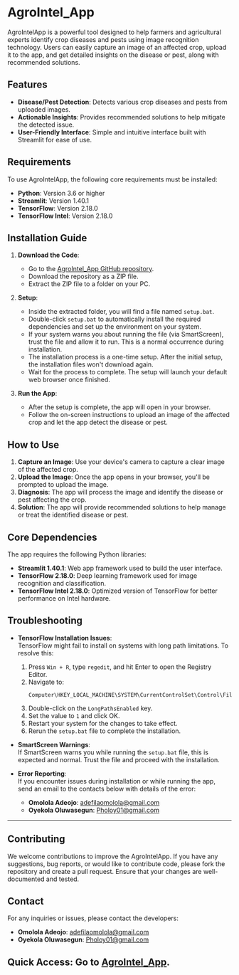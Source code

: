 # AgroIntel_App

AgroIntelApp is a powerful tool designed to help farmers and agricultural experts identify crop diseases and pests using image recognition technology. Users can easily capture an image of an affected crop, upload it to the app, and get detailed insights on the disease or pest, along with recommended solutions.

## Features

- **Disease/Pest Detection**: Detects various crop diseases and pests from uploaded images.
- **Actionable Insights**: Provides recommended solutions to help mitigate the detected issue.
- **User-Friendly Interface**: Simple and intuitive interface built with Streamlit for ease of use.

## Requirements

To use AgroIntelApp, the following core requirements must be installed:

- **Python**: Version 3.6 or higher
- **Streamlit**: Version 1.40.1
- **TensorFlow**: Version 2.18.0
- **TensorFlow Intel**: Version 2.18.0

## Installation Guide

1. **Download the Code**:

   - Go to the [AgroIntel_App GitHub repository](https://github.com/omolola-A/AgroIntel_App/tree/main).
   - Download the repository as a ZIP file.
   - Extract the ZIP file to a folder on your PC.

2. **Setup**:

   - Inside the extracted folder, you will find a file named `setup.bat`.
   - Double-click `setup.bat` to automatically install the required dependencies and set up the environment on your system.
   - If your system warns you about running the file (via SmartScreen), trust the file and allow it to run. This is a normal occurrence during installation.
   - The installation process is a one-time setup. After the initial setup, the installation files won't download again.
   - Wait for the process to complete. The setup will launch your default web browser once finished.

3. **Run the App**:
   - After the setup is complete, the app will open in your browser.
   - Follow the on-screen instructions to upload an image of the affected crop and let the app detect the disease or pest.

## How to Use

1. **Capture an Image**: Use your device's camera to capture a clear image of the affected crop.
2. **Upload the Image**: Once the app opens in your browser, you'll be prompted to upload the image.
3. **Diagnosis**: The app will process the image and identify the disease or pest affecting the crop.
4. **Solution**: The app will provide recommended solutions to help manage or treat the identified disease or pest.

## Core Dependencies

The app requires the following Python libraries:

- **Streamlit 1.40.1**: Web app framework used to build the user interface.
- **TensorFlow 2.18.0**: Deep learning framework used for image recognition and classification.
- **TensorFlow Intel 2.18.0**: Optimized version of TensorFlow for better performance on Intel hardware.

## Troubleshooting

- **TensorFlow Installation Issues**:  
  TensorFlow might fail to install on systems with long path limitations. To resolve this:

  1. Press `Win + R`, type `regedit`, and hit Enter to open the Registry Editor.
  2. Navigate to:
     ```
     Computer\HKEY_LOCAL_MACHINE\SYSTEM\CurrentControlSet\Control\FileSystem
     ```
  3. Double-click on the `LongPathsEnabled` key.
  4. Set the value to `1` and click OK.
  5. Restart your system for the changes to take effect.
  6. Rerun the `setup.bat` file to complete the installation.

- **SmartScreen Warnings**:  
  If SmartScreen warns you while running the `setup.bat` file, this is expected and normal. Trust the file and proceed with the installation.

- **Error Reporting**:  
  If you encounter issues during installation or while running the app, send an email to the contacts below with details of the error:
  - **Omolola Adeojo**: [adefilaomolola@gmail.com](mailto:adefilaomolola@gmail.com)
  - **Oyekola Oluwasegun**: [Pholoy01@gmail.com](mailto:Pholoy01@gmail.com)

---

## Contributing

We welcome contributions to improve the AgroIntelApp. If you have any suggestions, bug reports, or would like to contribute code, please fork the repository and create a pull request. Ensure that your changes are well-documented and tested.

## Contact

For any inquiries or issues, please contact the developers:

- **Omolola Adeojo**: [adefilaomolola@gmail.com](mailto:adefilaomolola@gmail.com)
- **Oyekola Oluwasegun**: [Pholoy01@gmail.com](mailto:Pholoy01@gmail.com)

## Quick Access: Go to [AgroIntel_App](https://agrointelapp-42b9wmhrekiuzmnzadkzor.streamlit.app/).
